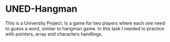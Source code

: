 # UNED-Hangman
This is a University Project. Is a game for two players where each one need to guess a word, similar to hangman game. In this task I needed to practice with pointers, array and characters handlings.
